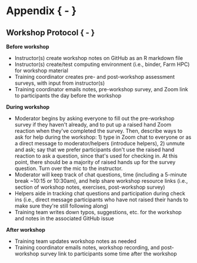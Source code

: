 # Appendix { - }


## Workshop Protocol { - }

**Before workshop**

- Instructor(s) create workshop notes on GitHub as an R markdown file
- Instructor(s) create/test computing environment (i.e., binder, Farm HPC) for workshop material
- Training coordinator creates pre- and post-workshop assessment surveys, with input from instructor(s)
- Training coordinator emails notes, pre-workshop survey, and Zoom link to participants the day before the workshop

**During workshop**

- Moderator begins by asking everyone to fill out the pre-workshop survey if they haven't
already, and to put up a raised hand Zoom reaction when they've completed the survey.
Then, describe ways to ask for help during the workshop: 1) type in Zoom chat to everyone or as a direct message to moderator/helpers (introduce helpers), 2) unmute and ask; say that we prefer participants don't use the raised hand reaction to ask a question, since that's used for checking in.
At this point, there should be a majority of raised hands up for the survey question. Turn over the mic to the instructor.
- Moderator will keep track of chat questions, time (including a 5-minute break ~10:15 or 10:30am), and help share workshop resource links (i.e., section of workshop notes, exercises, post-workshop survey)
- Helpers aide in tracking chat questions and participation during check ins (i.e., direct message participants who have not raised their hands to make sure they're still following along)
- Training team writes down typos, suggestions, etc. for the workshop and notes in the associated GitHub issue


**After workshop**

- Training team updates workshop notes as needed
- Training coordinator emails notes, workshop recording, and post-workshop survey link to participants some time after the workshop
